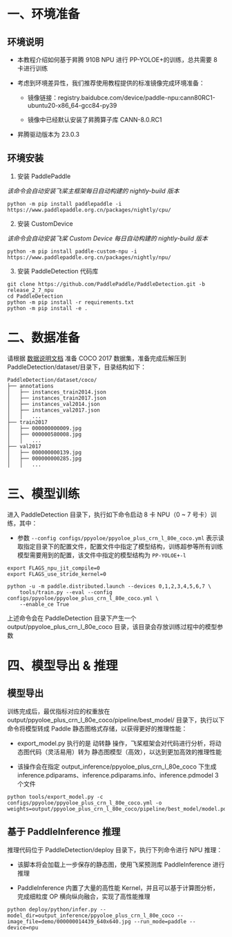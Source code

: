 # 一、环境准备

## 环境说明

* 本教程介绍如何基于昇腾 910B NPU 进行 PP-YOLOE+的训练，总共需要 8 卡进行训练

* 考虑到环境差异性，我们推荐使用教程提供的标准镜像完成环境准备：

  * 镜像链接：registry.baidubce.com/device/paddle-npu:cann80RC1-ubuntu20-x86_64-gcc84-py39

  * 镜像中已经默认安装了昇腾算子库 CANN-8.0.RC1

* 昇腾驱动版本为 23.0.3

## 环境安装

1. 安装 PaddlePaddle

*该命令会自动安装飞桨主框架每日自动构建的 nightly-build 版本*

```shell
python -m pip install paddlepaddle -i https://www.paddlepaddle.org.cn/packages/nightly/cpu/
```

2. 安装 CustomDevice

*该命令会自动安装飞桨 Custom Device 每日自动构建的 nightly-build 版本*

```shell
python -m pip install paddle-custom-npu -i https://www.paddlepaddle.org.cn/packages/nightly/npu/
```

3. 安装 PaddleDetection 代码库

```shell
git clone https://github.com/PaddlePaddle/PaddleDetection.git -b release_2_7_npu
cd PaddleDetection
python -m pip install -r requirements.txt
python -m pip install -e .
```

# 二、数据准备

请根据 [数据说明文档](https://github.com/PaddlePaddle/PaddleDetection/blob/release/2.4/docs/tutorials/PrepareDataSet.md#coco%E6%95%B0%E6%8D%AE) 准备 COCO 2017 数据集，准备完成后解压到 PaddleDetection/dataset/目录下，目录结构如下：

```
PaddleDetection/dataset/coco/
├── annotations
│   ├── instances_train2014.json
│   ├── instances_train2017.json
│   ├── instances_val2014.json
│   ├── instances_val2017.json
│   │   ...
├── train2017
│   ├── 000000000009.jpg
│   ├── 000000580008.jpg
│   │   ...
├── val2017
│   ├── 000000000139.jpg
│   ├── 000000000285.jpg
│   │   ...
```

# 三、模型训练

进入 PaddleDetection 目录下，执行如下命令启动 8 卡 NPU（0 ~ 7 号卡）训练，其中：

* 参数 `--config configs/ppyoloe/ppyoloe_plus_crn_l_80e_coco.yml` 表示读取指定目录下的配置文件，配置文件中指定了模型结构，训练超参等所有训练模型需要用到的配置，该文件中指定的模型结构为 `PP-YOLOE+-l`

```shell
export FLAGS_npu_jit_compile=0
export FLAGS_use_stride_kernel=0

python -u -m paddle.distributed.launch --devices 0,1,2,3,4,5,6,7 \
    tools/train.py --eval --config configs/ppyoloe/ppyoloe_plus_crn_l_80e_coco.yml \
    --enable_ce True
```

上述命令会在 PaddleDetection 目录下产生一个 output/ppyoloe_plus_crn_l_80e_coco 目录，该目录会存放训练过程中的模型参数

# 四、模型导出 & 推理

## 模型导出

训练完成后，最优指标对应的权重放在 output/ppyoloe_plus_crn_l_80e_coco/pipeline/best_model/ 目录下，执行以下命令将模型转成 Paddle 静态图格式存储，以获得更好的推理性能：

* export_model.py 执行的是 动转静 操作，飞桨框架会对代码进行分析，将动态图代码（灵活易用）转为 静态图模型（高效），以达到更加高效的推理性能

* 该操作会在指定 output_inference/ppyoloe_plus_crn_l_80e_coco 下生成 inference.pdiparams、inference.pdiparams.info、inference.pdmodel 3 个文件

```shell
python tools/export_model.py -c configs/ppyoloe/ppyoloe_plus_crn_l_80e_coco.yml -o weights=output/ppyoloe_plus_crn_l_80e_coco/pipeline/best_model/model.pdparams
```

## 基于 PaddleInference 推理

推理代码位于 PaddleDetection/deploy 目录下，执行下列命令进行 NPU 推理：

* 该脚本将会加载上一步保存的静态图，使用飞桨预测库 PaddleInference 进行推理

* PaddleInference 内置了大量的高性能 Kernel，并且可以基于计算图分析，完成细粒度 OP 横向纵向融合，实现了高性能推理

```shell
python deploy/python/infer.py --model_dir=output_inference/ppyoloe_plus_crn_l_80e_coco --image_file=demo/000000014439_640x640.jpg --run_mode=paddle --device=npu
```
